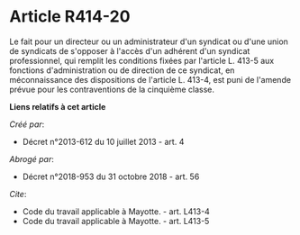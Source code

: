 # Article R414-20

Le fait pour un directeur ou un administrateur d'un syndicat ou d'une union de syndicats de s'opposer à l'accès d'un adhérent
d'un syndicat professionnel, qui remplit les conditions fixées par l'article L. 413-5 aux fonctions d'administration ou de
direction de ce syndicat, en méconnaissance des dispositions de l'article L. 413-4, est puni de l'amende prévue pour les
contraventions de la cinquième classe.

**Liens relatifs à cet article**

_Créé par_:

  - Décret n°2013-612 du 10 juillet 2013 - art. 4

_Abrogé par_:

  - Décret n°2018-953 du 31 octobre 2018 - art. 56

_Cite_:

  - Code du travail applicable à Mayotte. - art. L413-4
  - Code du travail applicable à Mayotte. - art. L413-5
